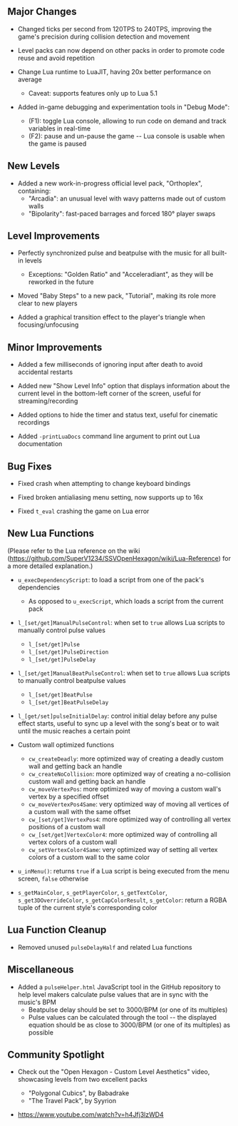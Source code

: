 ## Major Changes

- Changed ticks per second from 120TPS to 240TPS, improving the game's precision during collision detection and movement

- Level packs can now depend on other packs in order to promote code reuse and avoid repetition

- Change Lua runtime to LuaJIT, having 20x better performance on average
    - Caveat: supports features only up to Lua 5.1

- Added in-game debugging and experimentation tools in "Debug Mode":
    - (F1): toggle Lua console, allowing to run code on demand and track variables in real-time
    - (F2): pause and un-pause the game -- Lua console is usable when the game is paused



## New Levels

- Added a new work-in-progress official level pack, "Orthoplex", containing:
    - "Arcadia": an unusual level with wavy patterns made out of custom walls
    - "Bipolarity": fast-paced barrages and forced 180° player swaps



## Level Improvements

- Perfectly synchronized pulse and beatpulse with the music for all built-in levels
    - Exceptions: "Golden Ratio" and "Acceleradiant", as they will be reworked in the future

- Moved "Baby Steps" to a new pack, "Tutorial", making its role more clear to new players

- Added a graphical transition effect to the player's triangle when focusing/unfocusing



## Minor Improvements

- Added a few milliseconds of ignoring input after death to avoid accidental restarts

- Added new "Show Level Info" option that displays information about the current level in the bottom-left corner of the screen, useful for streaming/recording

- Added options to hide the timer and status text, useful for cinematic recordings

- Added `-printLuaDocs` command line argument to print out Lua documentation



## Bug Fixes

- Fixed crash when attempting to change keyboard bindings

- Fixed broken antialiasing menu setting, now supports up to 16x

- Fixed `t_eval` crashing the game on Lua error



## New Lua Functions

(Please refer to the Lua reference on the wiki (https://github.com/SuperV1234/SSVOpenHexagon/wiki/Lua-Reference) for a more detailed explanation.)

- `u_execDependencyScript`: to load a script from one of the pack's dependencies
    - As opposed to `u_execScript`, which loads a script from the current pack

- `l_[set/get]ManualPulseControl`: when set to `true` allows Lua scripts to manually control pulse values
    - `l_[set/get]Pulse`
    - `l_[set/get]PulseDirection`
    - `l_[set/get]PulseDelay`

- `l_[set/get]ManualBeatPulseControl`: when set to `true` allows Lua scripts to manually control beatpulse values
    - `l_[set/get]BeatPulse`
    - `l_[set/get]BeatPulseDelay`

- `l_[get/set]pulseInitialDelay`: control initial delay before any pulse effect starts, useful to sync up a level with the song's beat or to wait until the music reaches a certain point

- Custom wall optimized functions
    - `cw_createDeadly`: more optimized way of creating a deadly custom wall and getting back an handle
    - `cw_createNoCollision`: more optimized way of creating a no-collision custom wall and getting back an handle
    - `cw_moveVertexPos`: more optimized way of moving a custom wall's vertex by a specified offset
    - `cw_moveVertexPos4Same`: very optimized way of moving all vertices of a custom wall with the same offset
    - `cw_[set/get]VertexPos4`: more optimized way of controlling all vertex positions of a custom wall
    - `cw_[set/get]VertexColor4`: more optimized way of controlling all vertex colors of a custom wall
    - `cw_setVertexColor4Same`: very optimized way of setting all vertex colors of a custom wall to the same color

- `u_inMenu()`: returns `true` if a Lua script is being executed from the menu screen, `false` otherwise

- `s_getMainColor`, `s_getPlayerColor`, `s_getTextColor`, `s_get3DOverrideColor`, `s_getCapColorResult`, `s_getColor`: return a RGBA tuple of the current style's corresponding color



## Lua Function Cleanup

- Removed unused `pulseDelayHalf` and related Lua functions



## Miscellaneous

- Added a `pulseHelper.html` JavaScript tool in the GitHub repository to help level makers calculate pulse values that are in sync with the music's BPM
    - Beatpulse delay should be set to 3000/BPM (or one of its multiples)
    - Pulse values can be calculated through the tool -- the displayed equation should be as close to 3000/BPM (or one of its multiples) as possible



## Community Spotlight

- Check out the "Open Hexagon - Custom Level Aesthetics" video, showcasing levels from two excellent packs
    - "Polygonal Cubics", by Babadrake
    - "The Travel Pack", by Syyrion

- https://www.youtube.com/watch?v=h4Jfj3lzWD4

















